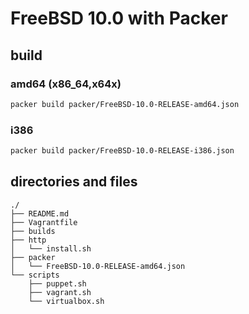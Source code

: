 # FreeBSD 10.0 with Packer

## build

### amd64 (x86\_64,x64x)

```sh
packer build packer/FreeBSD-10.0-RELEASE-amd64.json
```

### i386

```sh
packer build packer/FreeBSD-10.0-RELEASE-i386.json
```

## directories and files

```
./
├── README.md
├── Vagrantfile
├── builds
├── http
│   └── install.sh
├── packer
│   └── FreeBSD-10.0-RELEASE-amd64.json
└── scripts
    ├── puppet.sh
    ├── vagrant.sh
    └── virtualbox.sh
```
